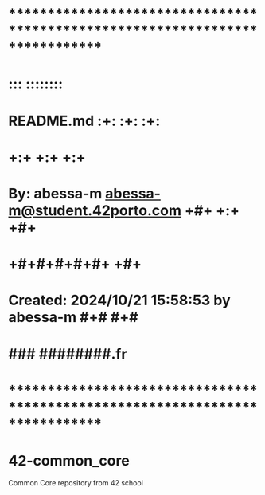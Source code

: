 # **************************************************************************** #
#                                                                              #
#                                                         :::      ::::::::    #
#    README.md                                          :+:      :+:    :+:    #
#                                                     +:+ +:+         +:+      #
#    By: abessa-m <abessa-m@student.42porto.com>    +#+  +:+       +#+         #
#                                                 +#+#+#+#+#+   +#+            #
#    Created: 2024/10/21 15:58:53 by abessa-m          #+#    #+#              #
#                                                     ###   ########.fr        #
#                                                                              #
# **************************************************************************** #

# 42-common_core
Common Core repository from 42 school
